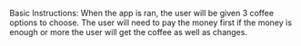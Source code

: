 Basic Instructions:
When the app is ran, the user will be given 3 coffee options to choose.
The user will need to pay the money first if the money is enough or more the user will get the coffee as well as changes.
